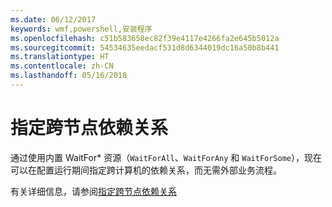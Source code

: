 ```yaml
---
ms.date: 06/12/2017
keywords: wmf,powershell,安装程序
ms.openlocfilehash: c51b583658ec82f39e4117e4266fa2e645b5012a
ms.sourcegitcommit: 54534635eedacf531d8d6344019dc16a50b8b441
ms.translationtype: HT
ms.contentlocale: zh-CN
ms.lasthandoff: 05/16/2018
---
```

# <a name="specifying-cross-node-dependencies"></a>指定跨节点依赖关系

通过使用内置 WaitFor\* 资源（`WaitForAll`、`WaitForAny` 和 `WaitForSome`），现在可以在配置运行期间指定跨计算机的依赖关系，而无需外部业务流程。

有关详细信息，请参阅[指定跨节点依赖关系](https://msdn.microsoft.com/powershell/dsc/crossnodedependencies)
